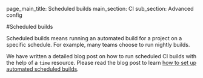 page_main_title: Scheduled builds
main_section: CI
sub_section: Advanced config

#Scheduled builds

Scheduled builds means running an automated build for a project on a specific schedule. For example, many teams choose to run nightly builds.

We have written a detailed blog post on how to run scheduled CI builds with the help of a `time` resource. Please read the blog post to learn [how to set up automated scheduled builds](http://blog.shippable.com/setup-nightly-builds-on-shippable).
